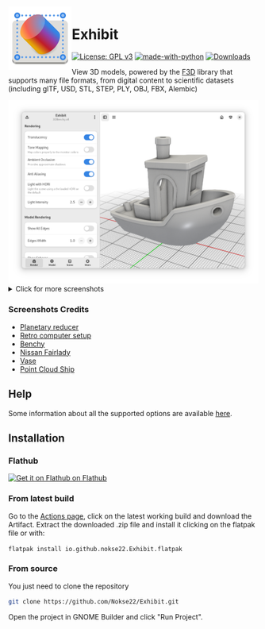 <img height="128" src="data/icons/hicolor/scalable/apps/io.github.nokse22.Exhibit.svg" align="left"/>

# Exhibit
  [![License: GPL v3](https://img.shields.io/badge/License-GPLv3-blue.svg)](https://www.gnu.org/licenses/gpl-3.0)
  [![made-with-python](https://img.shields.io/badge/Made%20with-Python-ff7b3f.svg)](https://www.python.org/)
  [![Downloads](https://img.shields.io/badge/dynamic/json?color=brightgreen&label=Flathub%20Downloads&query=%24.installs_total&url=https%3A%2F%2Fflathub.org%2Fapi%2Fv2%2Fstats%2Fio.github.nokse22.Exhibit)](https://flathub.org/apps/details/io.github.nokse22.Exhibit)
  

View 3D models, powered by the [F3D](https://github.com/f3d-app/f3d) library that supports many file formats, from digital content to scientific datasets (including glTF, USD, STL, STEP, PLY, OBJ, FBX, Alembic)

<div align="center">
    <img src="data/resources/screenshot 1.png" max-height="500"/>
</div>
<details>
<summary>Click for more screenshots</summary>
    <div align="center">
    <img src="data/resources/screenshot 2.png" max-height="500"/>
    <img src="data/resources/screenshot 3.png" max-height="500"/>
    <img src="data/resources/screenshot 4.png" max-height="500"/>
    <img src="data/resources/screenshot 5.png" max-height="500"/>
    <img src="data/resources/screenshot 6.png" max-height="500"/>
    <img src="data/resources/screenshot 7.png" max-height="500"/>
    </div>
</details>

### Screenshots Credits
- [Planetary reducer](https://sketchfab.com/3d-models/planet-reducer-animation-273823b0b7014a31a1ef2e1148ca8205)
- [Retro computer setup](https://sketchfab.com/3d-models/retro-computer-setup-free-82eaf2047e0447a1bfea22482f1d1404)
- [Benchy](https://www.printables.com/model/3161-3d-benchy#preview:file-3QVl)
- [Nissan Fairlady](https://sketchfab.com/3d-models/nissan-fairlady-z-s30240z-1978-0d9286ebb8cc426e993e1d398b874a34)
- [Vase](https://sketchfab.com/3d-models/vase-rawscan-98a29620a45e47ccb80a75d5416c8255)
- [Point Cloud Ship](https://sketchfab.com/3d-models/mv-spartan-point-cloud-3bf41cd55bd1406b99f7008c0184a057)

## Help
Some information about all the supported options are available [here](https://github.com/Nokse22/Exhibit/blob/master/docs/help.md).

## Installation

### Flathub
<a href='https://flathub.org/apps/io.github.nokse22.Exhibit'>
<img height='80' alt='Get it on Flathub on Flathub' src='https://flathub.org/api/badge'/>
</a>

### From latest build

Go to the [Actions page](https://github.com/Nokse22/Exhibit/actions), click on the latest working build and download the Artifact.
Extract the downloaded .zip file and install it clicking on the flatpak file or with:

`flatpak install io.github.nokse22.Exhibit.flatpak`

### From source

You just need to clone the repository

```sh
git clone https://github.com/Nokse22/Exhibit.git
```

Open the project in GNOME Builder and click "Run Project".
